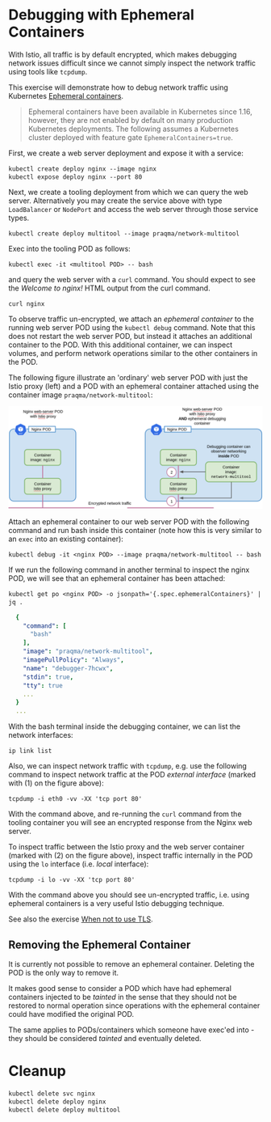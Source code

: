# Debugging with Ephemeral Containers

With Istio, all traffic is by default encrypted, which makes debugging network
issues difficult since we cannot simply inspect the network traffic using tools
like `tcpdump`. 

This exercise will demonstrate how to debug network traffic using Kubernetes
[Ephemeral
containers](https://kubernetes.io/docs/concepts/workloads/pods/ephemeral-containers/).

> Ephemeral containers have been available in Kubernetes since 1.16, however,
> they are not enabled by default on many production Kubernetes deployments. The
> following assumes a Kubernetes cluster deployed with feature gate
> `EphemeralContainers=true`.

First, we create a web server deployment and expose it with a service:

```console
kubectl create deploy nginx --image nginx
kubectl expose deploy nginx --port 80
```

Next, we create a tooling deployment from which we can query the web
server. Alternatively you may create the service above with type `LoadBalancer`
or `NodePort` and access the web server through those service types.

```console
kubectl create deploy multitool --image praqma/network-multitool
```

Exec into the tooling POD as follows:

```console
kubectl exec -it <multitool POD> -- bash
```

and query the web server with a `curl` command. You should expect to see the
*Welcome to nginx!* HTML output from the curl command.

```console
curl nginx
```

To observe traffic un-encrypted, we attach an *ephemeral container* to the
running web server POD using the `kubectl debug` command. Note that this does
not restart the web server POD, but instead it attaches an additional container
to the POD. With this additional container, we can inspect volumes, and perform
network operations similar to the other containers in the POD.

The following figure illustrate an 'ordinary' web server POD with just the Istio
proxy (left) and a POD with an ephemeral container attached using the container
image `praqma/network-multitool`:

![Ephemeral container](images/ephemeral-container.png)

Attach an ephemeral container to our web server POD with the following command
and run bash inside this container (note how this is very similar to an `exec`
into an existing container):

```console
kubectl debug -it <nginx POD> --image praqma/network-multitool -- bash
```

If we run the following command in another terminal to inspect the nginx POD, we
will see that an ephemeral container has been attached:

```console
kubectl get po <nginx POD> -o jsonpath='{.spec.ephemeralContainers}' | jq .
```

```yaml
  {
    "command": [
      "bash"
    ],
    "image": "praqma/network-multitool",
    "imagePullPolicy": "Always",
    "name": "debugger-7hcwx",
    "stdin": true,
    "tty": true
    ...
  }
  ...
```

With the bash terminal inside the debugging container, we can list the network interfaces:

```console
ip link list
```

Also, we can inspect network traffic with `tcpdump`, e.g. use the following
command to inspect network traffic at the POD *external interface* (marked with
(1) on the figure above):

```console
tcpdump -i eth0 -vv -XX 'tcp port 80'
```

With the command above, and re-running the `curl` command from the tooling
container you will see an encrypted response from the Nginx web server.

To inspect traffic between the Istio proxy and the web server container (marked
with (2) on the figure above), inspect traffic internally in the POD using the
`lo` interface (i.e. *local* interface):

```console
tcpdump -i lo -vv -XX 'tcp port 80'
```

With the command above you should see un-encrypted traffic, i.e. using ephemeral
containers is a very useful Istio debugging technique.

See also the exercise [When not to use TLS](when-not-to-use-tls.md).

## Removing the Ephemeral Container

It is currently not possible to remove an ephemeral container. Deleting the POD is the only way to remove it.

It makes good sense to consider a POD which have had ephemeral containers
injected to be *tainted* in the sense that they should not be restored to normal
operation since operations with the ephemeral container could have modified the
original POD.

The same applies to PODs/containers which someone have exec'ed into - they
should be considered *tainted* and eventually deleted.

# Cleanup

```console
kubectl delete svc nginx
kubectl delete deploy nginx
kubectl delete deploy multitool
```